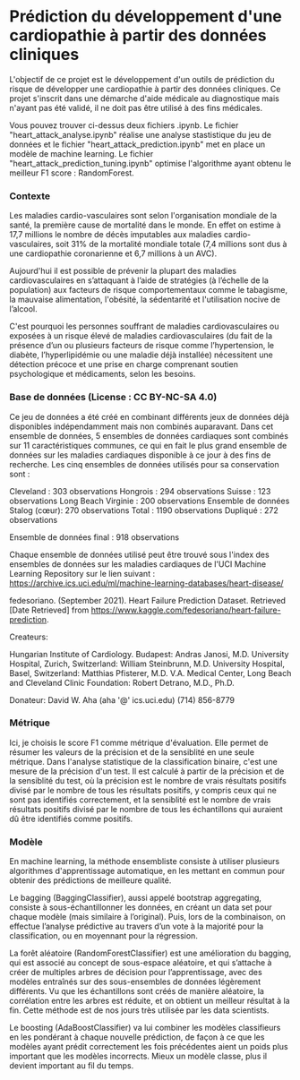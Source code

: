 # Prédiction du développement d'une cardiopathie à partir des données cliniques

L'objectif de ce projet est le développement d'un outils de prédiction du risque de développer une cardiopathie à partir des données cliniques. Ce projet s'inscrit dans une démarche d'aide médicale au diagnostique mais n'ayant pas été validé, il ne doit pas être utilisé à des fins médicales. 

Vous pouvez trouver ci-dessus deux fichiers .ipynb. Le fichier "heart_attack_analyse.ipynb" réalise une analyse stastistique du jeu de données et le fichier "heart_attack_prediction.ipynb" met en place un modèle de machine learning. Le fichier "heart_attack_prediction_tuning.ipynb" optimise l'algorithme ayant obtenu le meilleur F1 score : RandomForest.

### Contexte

Les maladies cardio-vasculaires sont selon l'organisation mondiale de la santé, la première cause de mortalité dans le monde. En effet on estime à 17,7 millions le nombre de décès imputables aux maladies cardio-vasculaires, soit 31% de la mortalité mondiale totale (7,4 millions sont dus à une cardiopathie coronarienne et 6,7 millions à un AVC). 

Aujourd'hui il est possible de prévenir la plupart des maladies cardiovasculaires en s’attaquant à l’aide de stratégies (à l’échelle de la population) aux facteurs de risque comportementaux comme le tabagisme, la mauvaise alimentation, l'obésité, la sédentarité et l'utilisation nocive de l’alcool.

C'est pourquoi les personnes souffrant de maladies cardiovasculaires ou exposées à un risque élevé de maladies cardiovasculaires (du fait de la présence d’un ou plusieurs facteurs de risque comme l’hypertension, le diabète, l’hyperlipidémie ou une maladie déjà installée) nécessitent une détection précoce et une prise en charge comprenant soutien psychologique et médicaments, selon les besoins.

### Base de données (License : CC BY-NC-SA 4.0)

Ce jeu de données a été créé en combinant différents jeux de données déjà disponibles indépendamment mais non combinés auparavant. Dans cet ensemble de données, 5 ensembles de données cardiaques sont combinés sur 11 caractéristiques communes, ce qui en fait le plus grand ensemble de données sur les maladies cardiaques disponible à ce jour à des fins de recherche. Les cinq ensembles de données utilisés pour sa conservation sont :

Cleveland : 303 observations
Hongrois : 294 observations
Suisse : 123 observations
Long Beach Virginie : 200 observations
Ensemble de données Stalog (cœur): 270 observations
Total : 1190 observations
Dupliqué : 272 observations

Ensemble de données final : 918 observations

Chaque ensemble de données utilisé peut être trouvé sous l'index des ensembles de données sur les maladies cardiaques de l'UCI Machine Learning Repository sur le lien suivant : https://archive.ics.uci.edu/ml/machine-learning-databases/heart-disease/

fedesoriano. (September 2021). Heart Failure Prediction Dataset. Retrieved [Date Retrieved] from https://www.kaggle.com/fedesoriano/heart-failure-prediction.

Createurs:

Hungarian Institute of Cardiology. Budapest: Andras Janosi, M.D.
University Hospital, Zurich, Switzerland: William Steinbrunn, M.D.
University Hospital, Basel, Switzerland: Matthias Pfisterer, M.D.
V.A. Medical Center, Long Beach and Cleveland Clinic Foundation: Robert Detrano, M.D., Ph.D.

Donateur: David W. Aha (aha '@' ics.uci.edu) (714) 856-8779

### Métrique

Ici, je choisis le score F1 comme métrique d'évaluation. Elle permet de résumer les valeurs de la précision et de la sensiblité en une seule métrique. Dans l'analyse statistique de la classification binaire, c'est une mesure de la précision d'un test. Il est calculé à partir de la précision et de la sensiblité du test, où la précision est le nombre de vrais résultats positifs divisé par le nombre de tous les résultats positifs, y compris ceux qui ne sont pas identifiés correctement, et la sensiblité est le nombre de vrais résultats positifs divisé par le nombre de tous les échantillons qui auraient dû être identifiés comme positifs. 

### Modèle

En machine learning, la méthode ensembliste consiste à utiliser plusieurs algorithmes d'apprentissage automatique, en les mettant en commun pour obtenir des prédictions de meilleure qualité. 

Le bagging (BaggingClassifier), aussi appelé bootstrap aggregating, consiste à sous-échantillonner les données, en créant un data set pour chaque modèle (mais similaire à l’original). Puis, lors de la combinaison, on effectue l’analyse prédictive au travers d’un vote à la majorité pour la classification, ou en moyennant pour la régression.

La forêt aléatoire (RandomForestClassifier) est une amélioration du bagging, qui est associé au concept de sous-espace aléatoire, et qui s’attache à créer de multiples arbres de décision pour l’apprentissage, avec des modèles entraînés sur des sous-ensembles de données légèrement différents. Vu que les échantillons sont créés de manière aléatoire, la corrélation entre les arbres est réduite, et on obtient un meilleur résultat à la fin. Cette méthode est de nos jours très utilisée par les data scientists.

Le boosting (AdaBoostClassifier) va lui combiner les modèles classifieurs en les pondérant à chaque nouvelle prédiction, de façon à ce que les modèles ayant prédit correctement les fois précédentes aient un poids plus important que les modèles incorrects. Mieux un modèle classe, plus il devient important au fil du temps.
